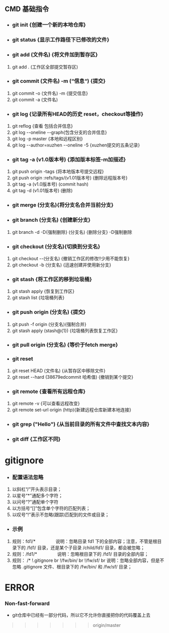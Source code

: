 ## CMD 基础指令
 * ### git init {创建一个新的本地仓库}
 * ### git status {显示工作路径下已修改的文件}
 * ### git add (文件名) {将文件加到暂存区}
  1. git add . (工作区全部提交暂存区)
 * ### git commit (文件名) -m (“信息“) {提交}
  1. git commit -o (文件名) -m {提交信息}
  2. git commit -a (文件名)
 * ### git log {记录所有HEAD的历史 reset，checkout等操作}
 1. git reflog {查看 包括合并信息}
 2. git log --oneline --graph{包含分支的合并信息}
 2. git log -p master {本地和远程区别}
 3. git log --author=xuzhen --oneline -5 {xuzhen提交的五条记录}
 * ### git tag -a (v1.0版本号) {添加版本标签-m加描述}
 1. git push origin -tags {将本地版本号提交远程}
 2. git push origin :refs/tags/(v1.01版本号) {删除远程版本号}
 2. git tag -a (v1.0版本号) (commit hash)
 2. git tag -d (v1.01版本号) (删除)
 * ### git merge (分支名){将分支名合并当前分支}  
 * ### git branch (分支名) {创建新分支}
 1. git branch -d -D{强制删除} (分支名) {删除分支} -D强制删除
 * ### git checkout (分支名){切换到分支名}
 1. git checkout --(分支名) {撤销工作区的修改!!少用不能恢复}
 2. git checkout -b (分支名) {迅速创建并使用新分支}
 * ### git stash {将工作区的移到垃圾桶}
 1. git stash apply {恢复到工作区}
 1. git stash list  {垃圾桶列表}
 * ### git push origin (分支名) {提交}
 1. git push -f origin (分支名){强制合并}
 2. git stash apply (stash@{1}) {垃圾桶列表恢复工作区}
  * ### git pull origin (分支名) {等价于fetch merge}
 * ### git reset
 1. git reset HEAD (文件名) {从暂存区中移除文件}
 2. git reset --hard (38679edcommit 哈希值) {撤销到某个提交}
 * ### git remote {查看所有远程仓库}
 1. git remote -v {可以查看远程改变}
 2. git remote set-url origin (http){新建远程仓库新建本地连接}



 * ### git grep ("Hello") {从当前目录的所有文件中查找文本内容}
 * ### git diff {工作区不同}
 # gitignore 
 * ### 配置语法忽略
 1. 以斜杠“/”开头表示目录；
 1. 以星号“*”通配多个字符；
 1. 以问号“?”通配单个字符
 1. 以方括号“[]”包含单个字符的匹配列表；
 1. 以叹号“!”表示不忽略(跟踪)匹配到的文件或目录；
 * ### 示例
 1. 规则：fd1/*
　　　　  说明：忽略目录 fd1 下的全部内容；注意，不管是根目录下的 /fd1/ 目录，还是某个子目录 /child/fd1/ 目录，都会被忽略；
 1. 规则：/fd1/*
　　　　 说明：忽略根目录下的 /fd1/ 目录的全部内容；
 1. 规则：
/*
!.gitignore br
!/fw/bin/  br
!/fw/sf/  br
说明：忽略全部内容，但是不忽略 .gitignore 文件、根目录下的 /fw/bin/ 和 /fw/sf/ 目录；
 # ERROR
 ### Non-fast-forward 
 * git仓库中已经有一部分代码，所以它不允许你直接把你的代码覆盖上去
>>>>>>> origin/master
